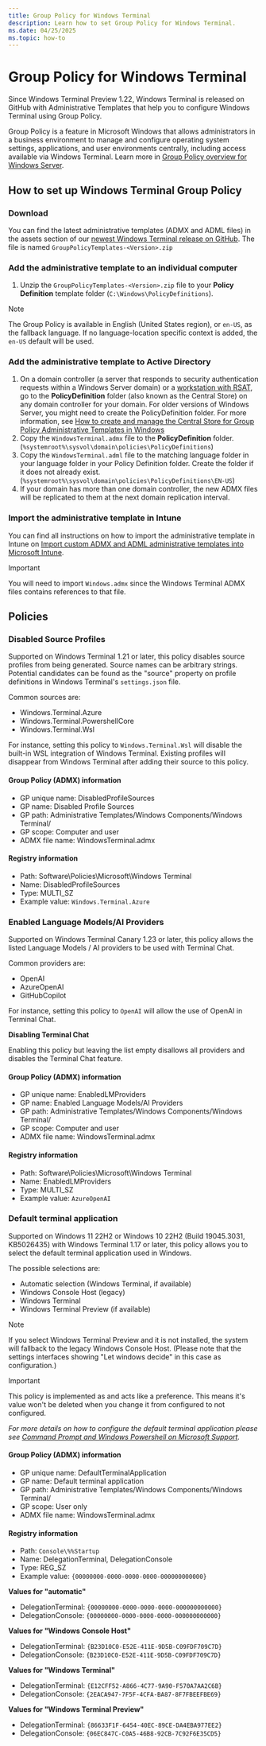 ```yaml
---
title: Group Policy for Windows Terminal
description: Learn how to set Group Policy for Windows Terminal.
ms.date: 04/25/2025
ms.topic: how-to 
---
```


# Group Policy for Windows Terminal

Since Windows Terminal Preview 1.22, Windows Terminal is released on GitHub with Administrative Templates that help you to configure Windows Terminal using Group Policy.

Group Policy is a feature in Microsoft Windows that allows administrators in a business environment to manage and configure operating system settings, applications, and user environments centrally, including access available via Windows Terminal. Learn more in [Group Policy overview for Windows Server](/windows-server/identity/ad-ds/manage/group-policy/group-policy-overview).

## How to set up Windows Terminal Group Policy

### Download

You can find the latest administrative templates (ADMX and ADML files) in the assets section of our [newest Windows Terminal release on GitHub](https://github.com/microsoft/terminal/releases/latest). The file is named `GroupPolicyTemplates-<Version>.zip`

### Add the administrative template to an individual computer

1. Unzip the `GroupPolicyTemplates-<Version>.zip` file to your **Policy Definition** template folder (`C:\Windows\PolicyDefinitions`).

> [!NOTE]
> The Group Policy is available in English (United States region), or `en-US`, as the fallback language. If no language-location specific context is added, the `en-US` default will be used.

### Add the administrative template to Active Directory

1. On a domain controller (a server that responds to security authentication requests within a Windows Server domain) or a [workstation with RSAT](/windows-server/remote/remote-server-administration-tools), go to the **PolicyDefinition** folder (also known as the Central Store) on any domain controller for your domain. For older versions of Windows Server, you might need to create the PolicyDefinition folder. For more information, see [How to create and manage the Central Store for Group Policy Administrative Templates in Windows](/troubleshoot/windows-client/group-policy/create-and-manage-central-store)
2. Copy the `WindowsTerminal.admx` file to the **PolicyDefinition** folder.
(`%systemroot%\sysvol\domain\policies\PolicyDefinitions`)
3. Copy the `WindowsTerminal.adml` file to the matching language folder in your language folder in your Policy Definition folder. Create the folder if it does not already exist.
(`%systemroot%\sysvol\domain\policies\PolicyDefinitions\EN-US`)
4. If your domain has more than one domain controller, the new ADMX files will be replicated to them at the next domain replication interval.

### Import the administrative template in Intune

You can find all instructions on how to import the administrative template in Intune on [Import custom ADMX and ADML administrative templates into Microsoft Intune](/mem/intune/configuration/administrative-templates-import-custom#add-the-admx-and-adml-files).

> [!Important]
> You will need to import `Windows.admx` since the Windows Terminal ADMX files contains references to that file.

## Policies

### Disabled Source Profiles

Supported on Windows Terminal 1.21 or later, this policy disables source profiles from being generated. Source names can be arbitrary strings. Potential candidates can be found as the "source" property on profile definitions in Windows Terminal's `settings.json` file.

Common sources are:

- Windows.Terminal.Azure
- Windows.Terminal.PowershellCore
- Windows.Terminal.Wsl

For instance, setting this policy to `Windows.Terminal.Wsl` will disable the built-in WSL integration of Windows Terminal. Existing profiles will disappear from Windows Terminal after adding their source to this policy.

#### Group Policy (ADMX) information

- GP unique name: DisabledProfileSources
- GP name: Disabled Profile Sources
- GP path: Administrative Templates/Windows Components/Windows Terminal/
- GP scope: Computer and user
- ADMX file name: WindowsTerminal.admx

#### Registry information

- Path: Software\Policies\Microsoft\Windows Terminal
- Name: DisabledProfileSources
- Type: MULTI_SZ
- Example value: `Windows.Terminal.Azure`

### Enabled Language Models/AI Providers

Supported on Windows Terminal Canary 1.23 or later, this policy allows the listed Language Models / AI providers to be used with Terminal Chat.

Common providers are:

- OpenAI
- AzureOpenAI
- GitHubCopilot

For instance, setting this policy to `OpenAI` will allow the use of OpenAI in Terminal Chat.

**Disabling Terminal Chat**

Enabling this policy but leaving the list empty disallows all providers and disables the Terminal Chat feature. 

#### Group Policy (ADMX) information

- GP unique name: EnabledLMProviders
- GP name: Enabled Language Models/AI Providers
- GP path: Administrative Templates/Windows Components/Windows Terminal/
- GP scope: Computer and user
- ADMX file name: WindowsTerminal.admx

#### Registry information

- Path: Software\Policies\Microsoft\Windows Terminal
- Name: EnabledLMProviders
- Type: MULTI_SZ
- Example value: `AzureOpenAI`

### Default terminal application

Supported on Windows 11 22H2 or Windows 10 22H2 (Build 19045.3031, KB5026435) with Windows Terminal 1.17 or later, this policy allows you to select the default terminal application used in Windows.

The possible selections are:
- Automatic selection (Windows Terminal, if available)
- Windows Console Host (legacy)
- Windows Terminal
- Windows Terminal Preview (if available)

> [!Note]
> If you select Windows Terminal Preview and it is not installed, the system will fallback to the legacy Windows Console Host. (Please note that the settings interfaces showing "Let windows decide" in this case as configuration.)

> [!Important]
> This policy is implemented as and acts like a preference. This means it's value won't be deleted when you change it from configured to not configured.

_For more details on how to configure the default terminal application please see [Command Prompt and Windows Powershell on Microsoft Support](https://support.microsoft.com/windows/command-prompt-and-windows-powershell-for-windows-11-6453ce98-da91-476f-8651-5c14d5777c20)._

#### Group Policy (ADMX) information

- GP unique name: DefaultTerminalApplication
- GP name: Default terminal application
- GP path: Administrative Templates/Windows Components/Windows Terminal/
- GP scope: User only
- ADMX file name: WindowsTerminal.admx

#### Registry information

- Path: `Console\%%Startup`
- Name: DelegationTerminal, DelegationConsole
- Type: REG_SZ
- Example value: `{00000000-0000-0000-0000-000000000000}`

**Values for "automatic"**
- DelegationTerminal: `{00000000-0000-0000-0000-000000000000}`
- DelegationConsole: `{00000000-0000-0000-0000-000000000000}`

**Values for "Windows Console Host"**
- DelegationTerminal: `{B23D10C0-E52E-411E-9D5B-C09FDF709C7D}`
- DelegationConsole: `{B23D10C0-E52E-411E-9D5B-C09FDF709C7D}`

**Values for "Windows Terminal"**
- DelegationTerminal: `{E12CFF52-A866-4C77-9A90-F570A7AA2C6B}`
- DelegationConsole: `{2EACA947-7F5F-4CFA-BA87-8F7FBEEFBE69}`

**Values for "Windows Terminal Preview"**
- DelegationTerminal: `{86633F1F-6454-40EC-89CE-DA4EBA977EE2}`
- DelegationConsole: `{06EC847C-C0A5-46B8-92CB-7C92F6E35CD5}`
